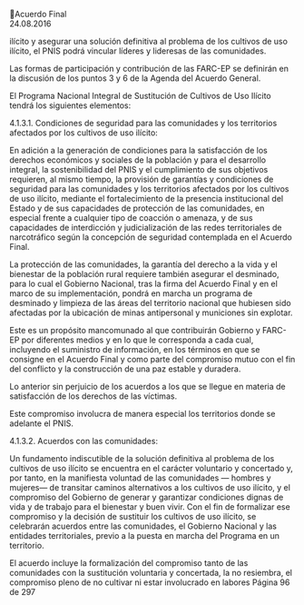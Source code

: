 Acuerdo Final  
24.08.2016  

ilícito y asegurar una solución definitiva al problema de los cultivos de uso ilícito, el PNIS podrá vincular 
líderes y lideresas de las comunidades.  
 
Las formas de participación y contribución de las FARC-EP se definirán en la discusión de los puntos 3 y 6 
de la Agenda del Acuerdo General.   
 
El Programa Nacional Integral de Sustitución de Cultivos de Uso Ilícito tendrá los siguientes elementos: 
 
4.1.3.1. Condiciones de seguridad para las comunidades y los territorios afectados por los cultivos de 
uso ilícito: 
 
En adición a la generación de condiciones para la satisfacción de los derechos económicos y sociales de la 
población  y  para  el  desarrollo  integral,  la  sostenibilidad  del  PNIS  y  el  cumplimiento  de  sus  objetivos 
requieren, al mismo tiempo, la provisión de garantías y condiciones de seguridad para las comunidades y 
los  territorios  afectados  por  los  cultivos  de  uso  ilícito,  mediante  el    fortalecimiento  de    la  presencia 
institucional  del  Estado  y  de  sus  capacidades  de  protección  de  las  comunidades,  en  especial  frente  a 
cualquier tipo de coacción o amenaza, y de sus capacidades de interdicción y judicialización de las redes 
territoriales de narcotráfico según la concepción de seguridad contemplada en el Acuerdo Final.  
 
La protección de las comunidades, la garantía del derecho a la vida y el bienestar de la población rural 
requiere también asegurar el desminado, para lo cual el Gobierno Nacional, tras la firma del Acuerdo Final 
y en el marco de su implementación, pondrá en marcha un programa de desminado y limpieza de las áreas 
del territorio nacional que hubiesen sido afectadas por la ubicación de minas antipersonal y municiones 
sin explotar. 
 
Este es un propósito mancomunado al que contribuirán Gobierno y FARC-EP por diferentes medios y en 
lo que le corresponda a cada cual, incluyendo el suministro de información, en los términos en que se 
consigne en el Acuerdo Final y como parte del compromiso mutuo con el fin del conflicto y la construcción 
de una paz estable y duradera. 
 
Lo anterior sin perjuicio de los acuerdos a los que se llegue en materia de satisfacción de los derechos de 
las víctimas.  
 
Este compromiso involucra de manera especial los territorios donde se adelante el PNIS. 
 
4.1.3.2. Acuerdos con las comunidades: 
 
Un fundamento indiscutible de la solución definitiva al problema de los cultivos de uso ilícito se encuentra 
en  el  carácter  voluntario  y  concertado  y,  por  tanto,  en  la  manifiesta  voluntad  de  las  comunidades  —
hombres y mujeres— de transitar caminos alternativos a los cultivos de uso ilícito, y el compromiso del 
Gobierno de generar y garantizar condiciones dignas de vida y de trabajo para el bienestar y buen vivir. 
Con el fin de formalizar ese compromiso y la decisión de sustituir los cultivos de uso ilícito, se celebrarán 
acuerdos entre las comunidades, el Gobierno Nacional y las entidades territoriales, previo a la puesta en 
marcha del Programa en un territorio.  
 
El acuerdo incluye la formalización del compromiso tanto de las comunidades con la sustitución voluntaria 
y  concertada,  la  no  resiembra,  el  compromiso  pleno  de  no  cultivar  ni  estar  involucrado  en  labores 
Página 96 de 297 
 

